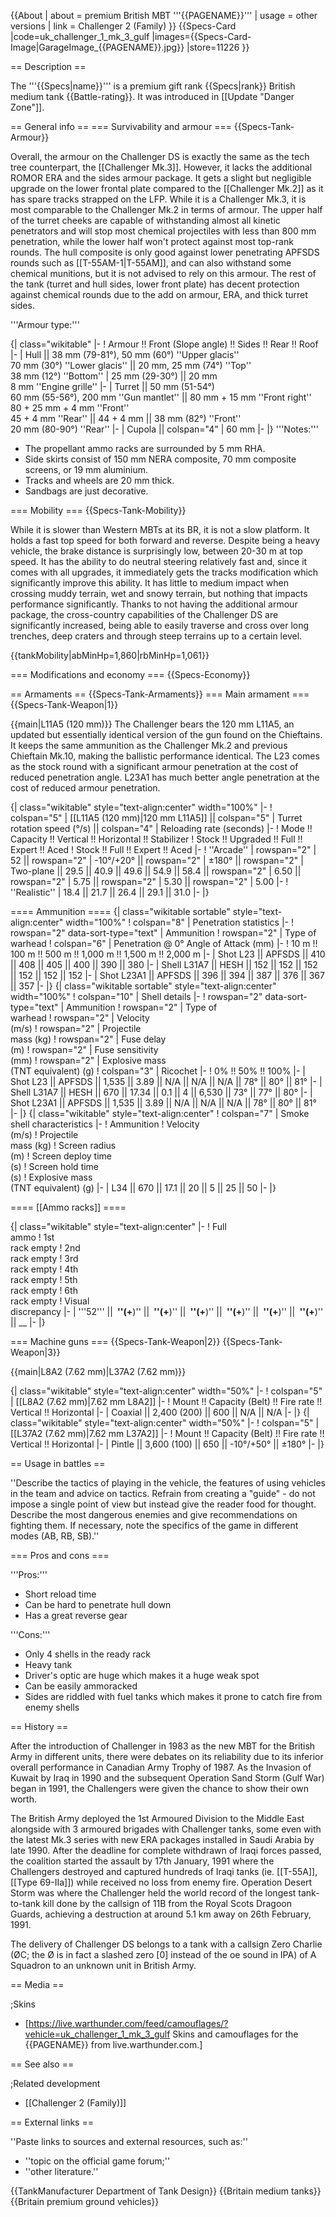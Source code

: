 {{About
| about = premium British MBT '''{{PAGENAME}}'''
| usage = other versions
| link = Challenger 2 (Family)
}}
{{Specs-Card
|code=uk_challenger_1_mk_3_gulf
|images={{Specs-Card-Image|GarageImage_{{PAGENAME}}.jpg}}
|store=11226
}}

== Description ==

<!-- ''In the description, the first part should be about the history of the creation and combat usage of the vehicle, as well as its key features. In the second part, tell the reader about the ground vehicle in the game. Insert a screenshot of the vehicle, so that if the novice player does not remember the vehicle by name, he will immediately understand what kind of vehicle the article is talking about.'' -->

The '''{{Specs|name}}''' is a premium gift rank {{Specs|rank}} British medium tank {{Battle-rating}}. It was introduced in [[Update "Danger Zone"]].

== General info ==
=== Survivability and armour ===
{{Specs-Tank-Armour}}

<!-- ''Describe armour protection. Note the most well protected and key weak areas. Appreciate the layout of modules as well as the number and location of crew members. Is the level of armour protection sufficient, is the placement of modules helpful for survival in combat? If necessary use a visual template to indicate the most secure and weak zones of the armour.'' -->

Overall, the armour on the Challenger DS is exactly the same as the tech tree counterpart, the [[Challenger Mk.3]]. However, it lacks the additional ROMOR ERA and the sides armour package. It gets a slight but negligible upgrade on the lower frontal plate compared to the [[Challenger Mk.2]] as it has spare tracks strapped on the LFP. While it is a Challenger Mk.3, it is most comparable to the Challenger Mk.2 in terms of armour. The upper half of the turret cheeks are capable of withstanding almost all kinetic penetrators and will stop most chemical projectiles with less than 800 mm penetration, while the lower half won't protect against most top-rank rounds. The hull composite is only good against lower penetrating APFSDS rounds such as [[T-55AM-1|T-55AM]], and can also withstand some chemical munitions, but it is not advised to rely on this armour. The rest of the tank (turret and hull sides, lower front plate) has decent protection against chemical rounds due to the add on armour, ERA, and thick turret sides.

'''Armour type:''' <!-- The types of armour present on the vehicle and their general locations -->

<!-- Example: * Rolled homogeneous armour (Front, Side, Rear, Hull roof)
* Cast homogeneous armour (Turret, Transmission area) -->

{| class="wikitable"
|-
! Armour !! Front (Slope angle) !! Sides !! Rear !! Roof
|-
| Hull || 38 mm (79-81°), 50 mm (60°) ''Upper glacis'' <br> 70 mm (30°) ''Lower glacis'' || 20 mm, 25 mm (74°) ''Top'' <br> 38 mm (12°) ''Bottom''
| 25 mm (29-30°) || 20 mm <br> 8 mm ''Engine grille''
|-
| Turret || 50 mm (51-54°) <br> 60 mm (55-56°), 200 mm ''Gun mantlet'' || 80 mm + 15 mm ''Front right'' <br> 80 + 25 mm + 4 mm ''Front'' <br> 45 + 4 mm ''Rear'' || 44 + 4 mm || 38 mm (82°) ''Front'' <br> 20 mm (80-90°) ''Rear''
|-
| Cupola || colspan="4" | 60 mm
|-
|}
'''Notes:'''

- The propellant ammo racks are surrounded by 5 mm RHA.
- Side skirts consist of 150 mm NERA composite, 70 mm composite screens, or 19 mm aluminium.
- Tracks and wheels are 20 mm thick.
- Sandbags are just decorative.

=== Mobility ===
{{Specs-Tank-Mobility}}

<!-- ''Write about the mobility of the ground vehicle. Estimate the specific power and manoeuvrability, as well as the maximum speed forwards and backwards.'' -->

While it is slower than Western MBTs at its BR, it is not a slow platform. It holds a fast top speed for both forward and reverse. Despite being a heavy vehicle, the brake distance is surprisingly low, between 20-30 m at top speed. It has the ability to do neutral steering relatively fast and, since it comes with all upgrades, it immediately gets the tracks modification which significantly improve this ability. It has little to medium impact when crossing muddy terrain, wet and snowy terrain, but nothing that impacts performance significantly. Thanks to not having the additional armour package, the cross-country capabilities of the Challenger DS are significantly increased, being able to easily traverse and cross over long trenches, deep craters and through steep terrains up to a certain level.

{{tankMobility|abMinHp=1,860|rbMinHp=1,061}}

=== Modifications and economy ===
{{Specs-Economy}}

== Armaments ==
{{Specs-Tank-Armaments}}
=== Main armament ===
{{Specs-Tank-Weapon|1}}

<!-- ''Give the reader information about the characteristics of the main gun. Assess its effectiveness in a battle based on the reloading speed, ballistics and the power of shells. Do not forget about the flexibility of the fire, that is how quickly the cannon can be aimed at the target, open fire on it and aim at another enemy. Add a link to the main article on the gun: <code><nowiki>{{main|Name of the weapon}}</nowiki></code>. Describe in general terms the ammunition available for the main gun. Give advice on how to use them and how to fill the ammunition storage.'' -->

{{main|L11A5 (120 mm)}}
The Challenger bears the 120 mm L11A5, an updated but essentially identical version of the gun found on the Chieftains. It keeps the same ammunition as the Challenger Mk.2 and previous Chieftain Mk.10, making the ballistic performance identical. The L23 comes as the stock round with a significant armour penetration at the cost of reduced penetration angle. L23A1 has much better angle penetration at the cost of reduced armour penetration.

{| class="wikitable" style="text-align:center" width="100%"
|-
! colspan="5" | [[L11A5 (120 mm)|120 mm L11A5]] || colspan="5" | Turret rotation speed (°/s) || colspan="4" | Reloading rate (seconds)
|-
! Mode !! Capacity !! Vertical !! Horizontal !! Stabilizer
! Stock !! Upgraded !! Full !! Expert !! Aced
! Stock !! Full !! Expert !! Aced
|-
! ''Arcade''
| rowspan="2" | 52 || rowspan="2" | -10°/+20° || rowspan="2" | ±180° || rowspan="2" | Two-plane || 29.5 || 40.9 || 49.6 || 54.9 || 58.4 || rowspan="2" | 6.50 || rowspan="2" | 5.75 || rowspan="2" | 5.30 || rowspan="2" | 5.00
|-
! ''Realistic''
| 18.4 || 21.7 || 26.4 || 29.1 || 31.0
|-
|}

==== Ammunition ====
{| class="wikitable sortable" style="text-align:center" width="100%"
! colspan="8" | Penetration statistics
|-
! rowspan="2" data-sort-type="text" | Ammunition
! rowspan="2" | Type of<br>warhead
! colspan="6" | Penetration @ 0° Angle of Attack (mm)
|-
! 10 m !! 100 m !! 500 m !! 1,000 m !! 1,500 m !! 2,000 m
|-
| Shot L23 || APFSDS || 410 || 408 || 405 || 400 || 390 || 380
|-
| Shell L31A7 || HESH || 152 || 152 || 152 || 152 || 152 || 152
|-
| Shot L23A1 || APFSDS || 396 || 394 || 387 || 376 || 367 || 357
|-
|}
{| class="wikitable sortable" style="text-align:center" width="100%"
! colspan="10" | Shell details
|-
! rowspan="2" data-sort-type="text" | Ammunition
! rowspan="2" | Type of<br>warhead
! rowspan="2" | Velocity<br>(m/s)
! rowspan="2" | Projectile<br>mass (kg)
! rowspan="2" | Fuse delay<br>(m)
! rowspan="2" | Fuse sensitivity<br>(mm)
! rowspan="2" | Explosive mass<br>(TNT equivalent) (g)
! colspan="3" | Ricochet
|-
! 0% !! 50% !! 100%
|-
| Shot L23 || APFSDS || 1,535 || 3.89 || N/A || N/A || N/A || 78° || 80° || 81°
|-
| Shell L31A7 || HESH || 670 || 17.34 || 0.1 || 4 || 6,530 || 73° || 77° || 80°
|-
| Shot L23A1 || APFSDS || 1,535 || 3.89 || N/A || N/A || N/A || 78° || 80° || 81°
|-
|}
{| class="wikitable" style="text-align:center"
! colspan="7" | Smoke shell characteristics
|-
! Ammunition
! Velocity<br>(m/s)
! Projectile<br>mass (kg)
! Screen radius<br>(m)
! Screen deploy time<br>(s)
! Screen hold time<br>(s)
! Explosive mass<br>(TNT equivalent) (g)
|-
| L34 || 670 || 17.1 || 20 || 5 || 25 || 50
|-
|}

==== [[Ammo racks]] ====

<!-- [[File:Ammoracks_{{PAGENAME}}.png|right|thumb|x250px|[[Ammo racks]] of the {{PAGENAME}}]] -->
<!-- '''Last updated:''' -->

{| class="wikitable" style="text-align:center"
|-
! Full<br>ammo
! 1st<br>rack empty
! 2nd<br>rack empty
! 3rd<br>rack empty
! 4th<br>rack empty
! 5th<br>rack empty
! 6th<br>rack empty
! Visual<br>discrepancy
|-
| '''52''' || **&nbsp;''(+**)'' || **&nbsp;''(+**)'' || **&nbsp;''(+**)'' || **&nbsp;''(+**)'' || **&nbsp;''(+**)'' || **&nbsp;''(+**)'' || \_\_
|-
|}

=== Machine guns ===
{{Specs-Tank-Weapon|2}}
{{Specs-Tank-Weapon|3}}

<!-- ''Offensive and anti-aircraft machine guns not only allow you to fight some aircraft but also are effective against lightly armoured vehicles. Evaluate machine guns and give recommendations on its use.'' -->

{{main|L8A2 (7.62 mm)|L37A2 (7.62 mm)}}

{| class="wikitable" style="text-align:center" width="50%"
|-
! colspan="5" | [[L8A2 (7.62 mm)|7.62 mm L8A2]]
|-
! Mount !! Capacity (Belt) !! Fire rate !! Vertical !! Horizontal
|-
| Coaxial || 2,400 (200) || 600 || N/A || N/A
|-
|}
{| class="wikitable" style="text-align:center" width="50%"
|-
! colspan="5" | [[L37A2 (7.62 mm)|7.62 mm L37A2]]
|-
! Mount !! Capacity (Belt) !! Fire rate !! Vertical !! Horizontal
|-
| Pintle || 3,600 (100) || 650 || -10°/+50° || ±180°
|-
|}

== Usage in battles ==

<!-- ''Describe the tactics of playing in the vehicle, the features of using vehicles in the team and advice on tactics. Refrain from creating a "guide" - do not impose a single point of view but instead give the reader food for thought. Describe the most dangerous enemies and give recommendations on fighting them. If necessary, note the specifics of the game in different modes (AB, RB, SB).'' -->

''Describe the tactics of playing in the vehicle, the features of using vehicles in the team and advice on tactics. Refrain from creating a "guide" - do not impose a single point of view but instead give the reader food for thought. Describe the most dangerous enemies and give recommendations on fighting them. If necessary, note the specifics of the game in different modes (AB, RB, SB).''

=== Pros and cons ===

<!-- ''Summarise and briefly evaluate the vehicle in terms of its characteristics and combat effectiveness. Mark its pros and cons in a bulleted list. Try not to use more than 6 points for each of the characteristics. Avoid using categorical definitions such as "bad", "good" and the like - use substitutions with softer forms such as "inadequate" and "effective".'' -->

'''Pros:'''

- Short reload time
- Can be hard to penetrate hull down
- Has a great reverse gear

'''Cons:'''

- Only 4 shells in the ready rack
- Heavy tank
- Driver's optic are huge which makes it a huge weak spot
- Can be easily ammoracked
- Sides are riddled with fuel tanks which makes it prone to catch fire from enemy shells

== History ==

<!-- ''Describe the history of the creation and combat usage of the vehicle in more detail than in the introduction. If the historical reference turns out to be too long, take it to a separate article, taking a link to the article about the vehicle and adding a block "/History" (example: <nowiki>https://wiki.warthunder.com/(Vehicle-name)/History</nowiki>) and add a link to it here using the <code>main</code> template. Be sure to reference text and sources by using <code><nowiki><ref></ref></nowiki></code>, as well as adding them at the end of the article with <code><nowiki><references /></nowiki></code>. This section may also include the vehicle's dev blog entry (if applicable) and the in-game encyclopedia description (under <code><nowiki>=== In-game description ===</nowiki></code>, also if applicable).'' -->

After the introduction of Challenger in 1983 as the new MBT for the British Army in different units, there were debates on its reliability due to its inferior overall performance in Canadian Army Trophy of 1987. As the Invasion of Kuwait by Iraq in 1990 and the subsequent Operation Sand Storm (Gulf War) began in 1991, the Challengers were given the chance to show their own worth.

The British Army deployed the 1st Armoured Division to the Middle East alongside with 3 armoured brigades with Challenger tanks, some even with the latest Mk.3 series with new ERA packages installed in Saudi Arabia by late 1990. After the deadline for complete withdrawn of Iraqi forces passed, the coalition started the assault by 17th January, 1991 where the Challengers destroyed and captured hundreds of Iraqi tanks (ie. [[T-55A]], [[Type 69-IIa]]) while received no loss from enemy fire. Operation Desert Storm was where the Challenger held the world record of the longest tank-to-tank kill done by the callsign of 11B from the Royal Scots Dragoon Guards, achieving a destruction at around 5.1 km away on 26th February, 1991.

The delivery of Challenger DS belongs to a tank with a callsign Zero Charlie (ØC; the Ø is in fact a slashed zero [0] instead of the oe sound in IPA) of A Squadron to an unknown unit in British Army.

== Media ==

<!-- ''Excellent additions to the article would be video guides, screenshots from the game, and photos.'' -->

;Skins

- [https://live.warthunder.com/feed/camouflages/?vehicle=uk_challenger_1_mk_3_gulf Skins and camouflages for the {{PAGENAME}} from live.warthunder.com.]

== See also ==

<!-- ''Links to the articles on the War Thunder Wiki that you think will be useful for the reader, for example:''
* ''reference to the series of the vehicles;''
* ''links to approximate analogues of other nations and research trees.'' -->

;Related development

- [[Challenger 2 (Family)]]

== External links ==

<!-- ''Paste links to sources and external resources, such as:''
* ''topic on the official game forum;''
* ''other literature.'' -->

''Paste links to sources and external resources, such as:''

- ''topic on the official game forum;''
- ''other literature.''

{{TankManufacturer Department of Tank Design}}
{{Britain medium tanks}}
{{Britain premium ground vehicles}}
